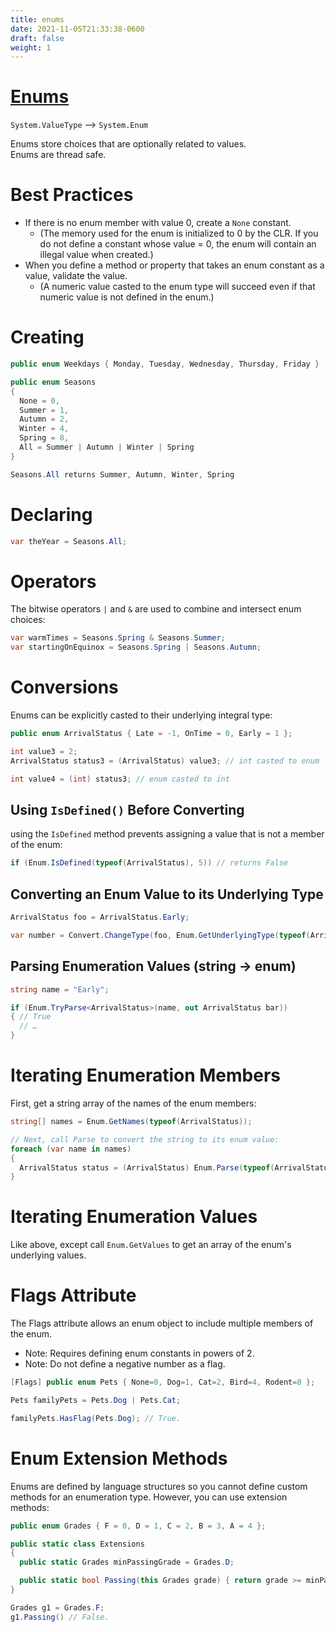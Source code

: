 ```yaml
---
title: enums
date: 2021-11-05T21:33:38-0600
draft: false
weight: 1
---
```


# [Enums](https://docs.microsoft.com/en-us/dotnet/api/system.enum?view=net-6.0)
`System.ValueType` –> `System.Enum`  

Enums store choices that are optionally related to values.  
Enums are thread safe.

# Best Practices
- If there is no enum member with value 0, create a `None` constant.
  - (The memory used for the enum is initialized to 0 by the CLR. If you do not define a constant whose value = 0, the enum will contain an illegal value when created.)
- When you define a method or property that takes an enum constant as a value, validate the value.
  - (A numeric value casted to the enum type will succeed even if that numeric value is not defined in the enum.)

# Creating
```cs
public enum Weekdays { Monday, Tuesday, Wednesday, Thursday, Friday }

public enum Seasons
{
  None = 0,
  Summer = 1,
  Autumn = 2,
  Winter = 4,
  Spring = 8,
  All = Summer | Autumn | Winter | Spring
}

Seasons.All returns Summer, Autumn, Winter, Spring
```
# Declaring
```cs
var theYear = Seasons.All;
```
# Operators
The bitwise operators `|` and `&` are used to combine and intersect enum choices:
```cs
var warmTimes = Seasons.Spring & Seasons.Summer;
var startingOnEquinox = Seasons.Spring | Seasons.Autumn;
```

# Conversions
Enums can be explicitly casted to their underlying integral type:
```cs
public enum ArrivalStatus { Late = -1, OnTime = 0, Early = 1 };

int value3 = 2;
ArrivalStatus status3 = (ArrivalStatus) value3; // int casted to enum

int value4 = (int) status3; // enum casted to int
```

## Using `IsDefined()` Before Converting
using the `IsDefined` method prevents assigning a value that is not a member of the enum:
```cs
if (Enum.IsDefined(typeof(ArrivalStatus), 5)) // returns False
```

## Converting an Enum Value to its Underlying Type
```cs
ArrivalStatus foo = ArrivalStatus.Early;

var number = Convert.ChangeType(foo, Enum.GetUnderlyingType(typeof(ArrivalStatus))); // number is 1.
```

## Parsing Enumeration Values (string -> enum)
```cs
string name = "Early";

if (Enum.TryParse<ArrivalStatus>(name, out ArrivalStatus bar)) 
{ // True
  // …
}
```

# Iterating Enumeration Members
First, get a string array of the names of the enum members:
```cs
string[] names = Enum.GetNames(typeof(ArrivalStatus));

// Next, call Parse to convert the string to its enum value:
foreach (var name in names) 
{
  ArrivalStatus status = (ArrivalStatus) Enum.Parse(typeof(ArrivalStatus), name);
}
```

# Iterating Enumeration Values
Like above, except call `Enum.GetValues` to get an array of the enum's underlying values.

# Flags Attribute
The Flags attribute allows an enum object to include multiple members of the enum.
- Note: Requires defining enum constants in powers of 2.
- Note: Do not define a negative number as a flag.

```cs
[Flags] public enum Pets { None=0, Dog=1, Cat=2, Bird=4, Rodent=8 };

Pets familyPets = Pets.Dog | Pets.Cat;

familyPets.HasFlag(Pets.Dog); // True.
```

# Enum Extension Methods
Enums are defined by language structures so you cannot define custom methods for an enumeration type. However, you can use extension methods:

```cs
public enum Grades { F = 0, D = 1, C = 2, B = 3, A = 4 };

public static class Extensions 
{
  public static Grades minPassingGrade = Grades.D;

  public static bool Passing(this Grades grade) { return grade >= minPassing; }
}

Grades g1 = Grades.F;
g1.Passing() // False.
```
